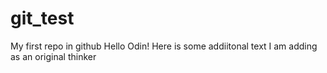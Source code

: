 # git_test
My first repo in github
Hello Odin!
Here is some addiitonal text I am adding as an original thinker